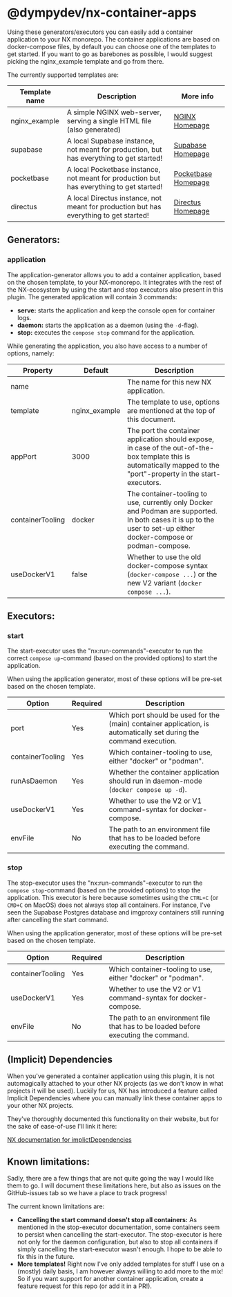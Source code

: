 # @dympydev/nx-container-apps

Using these generators/executors you can easily add a container application to your NX monorepo.
The container applications are based on docker-compose files, by default you can choose one of the templates to get started.
If you want to go as barebones as possible, I would suggest picking the nginx_example template and go from there.

The currently supported templates are:

| Template name | Description                                                                              | More info                                    |
| ------------- | ---------------------------------------------------------------------------------------- | -------------------------------------------- |
| nginx_example | A simple NGINX web-server, serving a single HTML file (also generated)                   | [NGINX Homepage](https://nginx.com)          |
| supabase      | A local Supabase instance, not meant for production, but has everything to get started!  | [Supabase Homepage](https://supabase.com)    |
| pocketbase    | A local Pocketbase instance, not meant for production but has everything to get started! | [Pocketbase Homepage](https://pocketbase.io) |
| directus      | A local Directus instance, not meant for production but has everything to get started!   | [Directus Homepage](https://directus.io)     |

## Generators:

### application

The application-generator allows you to add a container application, based on the chosen template, to your NX-monorepo. It integrates with the rest of the NX-ecosystem by using the start and stop executors also present in this plugin. The generated application will contain 3 commands:

- **serve:** starts the application and keep the console open for container logs.
- **daemon:** starts the application as a daemon (using the `-d`-flag).
- **stop:** executes the `compose stop` command for the application.

While generating the application, you also have access to a number of options, namely:

| Property         | Default       | Description                                                                                                                                                          |
| ---------------- | ------------- | -------------------------------------------------------------------------------------------------------------------------------------------------------------------- |
| name             |               | The name for this new NX application.                                                                                                                                |
| template         | nginx_example | The template to use, options are mentioned at the top of this document.                                                                                              |
| appPort          | 3000          | The port the container application should expose, in case of the out-of-the-box template this is automatically mapped to the "port"-property in the start-executors. |
| containerTooling | docker        | The container-tooling to use, currently only Docker and Podman are supported. In both cases it is up to the user to set-up either docker-compose or podman-compose.  |
| useDockerV1      | false         | Whether to use the old docker-compose syntax (`docker-compose ...`) or the new V2 variant (`docker compose ...`).                                                    |

## Executors:

### start

The start-executor uses the "nx:run-commands"-executor to run the correct `compose up`-command (based on the provided options) to start the application.

When using the application generator, most of these options will be pre-set based on the chosen template.

| Option           | Required | Description                                                                                                        |
| ---------------- | -------- | ------------------------------------------------------------------------------------------------------------------ |
| port             | Yes      | Which port should be used for the (main) container application, is automatically set during the command execution. |
| containerTooling | Yes      | Which container-tooling to use, either "docker" or "podman".                                                       |
| runAsDaemon      | Yes      | Whether the container application should run in daemon-mode (`docker compose up -d`).                              |
| useDockerV1      | Yes      | Whether to use the V2 or V1 command-syntax for docker-compose.                                                     |
| envFile          | No       | The path to an environment file that has to be loaded before executing the command.                                |

### stop

The stop-executor uses the "nx:run-commands"-executor to run the `compose stop`-command (based on the provided options) to stop the application. This executor is here because sometimes using the `CTRL+C` (or `CMD+C` on MacOS) does not always stop all containers. For instance, I've seen the Supabase Postgres database and imgproxy containers still running after cancelling the start command.

When using the application generator, most of these options will be pre-set based on the chosen template.

| Option           | Required | Description                                                                         |
| ---------------- | -------- | ----------------------------------------------------------------------------------- |
| containerTooling | Yes      | Which container-tooling to use, either "docker" or "podman".                        |
| useDockerV1      | Yes      | Whether to use the V2 or V1 command-syntax for docker-compose.                      |
| envFile          | No       | The path to an environment file that has to be loaded before executing the command. |

## (Implicit) Dependencies

When you've generated a container application using this plugin, it is not automagically attached to your other NX projects (as we don't know in what projects it will be used). Luckily for us, NX has introduced a feature called Implicit Dependencies where you can manually link these container apps to your other NX projects.

They've thoroughly documented this functionality on their website, but for the sake of ease-of-use I'll link it here:

[NX documentation for implictDependencies](https://nx.dev/reference/project-configuration#implicitdependencies)

## Known limitations:

Sadly, there are a few things that are not quite going the way I would like them to go. I will document these limitations here, but also as issues on the GitHub-issues tab so we have a place to track progress!

The current known limitations are:

- **Cancelling the start command doesn't stop all containers:** As mentioned in the stop-executor documentation, some containers seem to persist when cancelling the start-executor. The stop-executor is here not only for the daemon configuration, but also to stop all containers if simply cancelling the start-executor wasn't enough. I hope to be able to fix this in the future.
- **More templates!** Right now I've only added templates for stuff I use on a (mostly) daily basis, I am however always willing to add more to the mix! So if you want support for another container application, create a feature request for this repo (or add it in a PR!).

